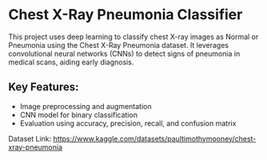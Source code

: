 <h1>Chest X-Ray Pneumonia Classifier</h1>
This project uses deep learning to classify chest X-ray images as Normal or Pneumonia using the Chest X-Ray Pneumonia dataset. It leverages convolutional neural networks (CNNs) to detect signs of pneumonia in medical scans, aiding early diagnosis.

## Key Features:
- Image preprocessing and augmentation  
- CNN model for binary classification  
- Evaluation using accuracy, precision, recall, and confusion matrix

Dataset Link: https://www.kaggle.com/datasets/paultimothymooney/chest-xray-pneumonia

